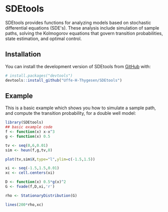 
# SDEtools

<!-- badges: start -->
<!-- badges: end -->

SDEtools provides functions for analyzing models based on stochastic differential equations (SDE's). These analysis include simulation of sample paths, solving the Kolmogorov equations that govern transition probabilities, state estimation, and optimal control.

## Installation

You can install the development version of SDEtools from [GitHub](https://github.com/) with:

``` r
# install.packages("devtools")
devtools::install_github("Uffe-H-Thygesen/SDEtools")
```

## Example

This is a basic example which shows you how to simulate a sample path, and compute the transition probability, for a double well model:

``` r
library(SDEtools)
## basic example code
f <- function(x) x-x^3
g <- function(x) 0.5

tv <- seq(0,6,0.01)
sim <- heun(f,g,tv,0)

plot(tv,sim$X,type="l",ylim=c(-1.5,1.5))

xi <- seq(-1.5,1.5,0.01)
xc <- cell.centers(xi)

D <- function(x) 0.5*g(x)^2
G <- fvade(f,D,xi,'r')

rho <- StationaryDistribution(G)

lines(200*rho,xc)
```

